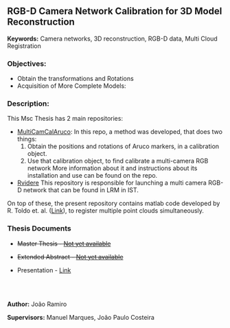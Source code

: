 
## RGB-D Camera Network Calibration for 3D Model Reconstruction

**Keywords:** Camera networks, 3D reconstruction, RGB-D data, Multi Cloud Registration

### Objectives:
* Obtain the transformations and Rotations 
* Acquisition of More Complete Models:

### Description:
This Msc Thesis has 2 main repositories:
 - [MultiCamCalAruco](https://github.com/DonHaul/MultiCamCalAruco/tree/master):
In this repo, a method was developed, that does two things:
	1. Obtain the positions and rotations of Aruco markers, in a calibration  object.
	2. Use that calibration object, to find calibrate a multi-camera RGB network
	More information  about it and instructions about its installation and use can be found on the repo.
  - [Rvidere](https://github.com/DonHaul/Rvidere)
  This repository is responsible for launching a multi camera RGB-D network that can be found in LRM in IST.


On top of these, the present repository contains matlab code developed by R. Toldo et. al. ([Link](https://www.researchgate.net/publication/228959196)), to register multiple point clouds simultaneously.
<br>

### Thesis Documents
- ~~Master Thesis - [Not yet available](after6monthsputlinkhere)~~

- ~~Extended Abstract - [Not yet available](after6monthsputlinkhere)~~

- Presentation - [Link](https://mega.nz/#F!8MBxFSAB!aoKIWGMDL75TqNgwubL_qA)

<br>
<br>

**Author:** João Ramiro

**Supervisors:** Manuel Marques, João Paulo Costeira
